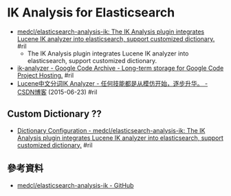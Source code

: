 # IK Analysis for Elasticsearch

  - [medcl/elasticsearch\-analysis\-ik: The IK Analysis plugin integrates Lucene IK analyzer into elasticsearch, support customized dictionary\.](https://github.com/medcl/elasticsearch-analysis-ik) #ril
      - The IK Analysis plugin integrates Lucene IK analyzer into elasticsearch, support customized dictionary.
  - [ik-analyzer - Google Code Archive \- Long\-term storage for Google Code Project Hosting\.](https://code.google.com/archive/p/ik-analyzer/) #ril
  - [Lucene中文分词IK Analyzer \- 任何技能都是从模仿开始，逐步升华。 \- CSDN博客](https://blog.csdn.net/zhu_tianwei/article/details/46607421) (2015-06-23) #ril

## Custom Dictionary ??

  - [Dictionary Configuration - medcl/elasticsearch\-analysis\-ik: The IK Analysis plugin integrates Lucene IK analyzer into elasticsearch, support customized dictionary\.](https://github.com/medcl/elasticsearch-analysis-ik#dictionary-configuration) #ril

## 參考資料

  - [medcl/elasticsearch-analysis-ik - GitHub](https://github.com/medcl/elasticsearch-analysis-ik)
